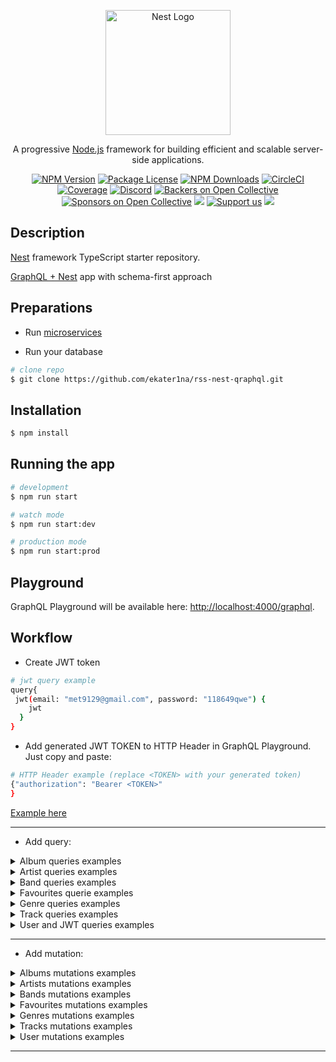 <p align="center">
  <a href="http://nestjs.com/" target="blank"><img src="https://nestjs.com/img/logo-small.svg" width="200" alt="Nest Logo" /></a>
</p>

[circleci-image]: https://img.shields.io/circleci/build/github/nestjs/nest/master?token=abc123def456
[circleci-url]: https://circleci.com/gh/nestjs/nest

  <p align="center">A progressive <a href="http://nodejs.org" target="_blank">Node.js</a> framework for building efficient and scalable server-side applications.</p>
    <p align="center">
<a href="https://www.npmjs.com/~nestjscore" target="_blank"><img src="https://img.shields.io/npm/v/@nestjs/core.svg" alt="NPM Version" /></a>
<a href="https://www.npmjs.com/~nestjscore" target="_blank"><img src="https://img.shields.io/npm/l/@nestjs/core.svg" alt="Package License" /></a>
<a href="https://www.npmjs.com/~nestjscore" target="_blank"><img src="https://img.shields.io/npm/dm/@nestjs/common.svg" alt="NPM Downloads" /></a>
<a href="https://circleci.com/gh/nestjs/nest" target="_blank"><img src="https://img.shields.io/circleci/build/github/nestjs/nest/master" alt="CircleCI" /></a>
<a href="https://coveralls.io/github/nestjs/nest?branch=master" target="_blank"><img src="https://coveralls.io/repos/github/nestjs/nest/badge.svg?branch=master#9" alt="Coverage" /></a>
<a href="https://discord.gg/G7Qnnhy" target="_blank"><img src="https://img.shields.io/badge/discord-online-brightgreen.svg" alt="Discord"/></a>
<a href="https://opencollective.com/nest#backer" target="_blank"><img src="https://opencollective.com/nest/backers/badge.svg" alt="Backers on Open Collective" /></a>
<a href="https://opencollective.com/nest#sponsor" target="_blank"><img src="https://opencollective.com/nest/sponsors/badge.svg" alt="Sponsors on Open Collective" /></a>
  <a href="https://paypal.me/kamilmysliwiec" target="_blank"><img src="https://img.shields.io/badge/Donate-PayPal-ff3f59.svg"/></a>
    <a href="https://opencollective.com/nest#sponsor"  target="_blank"><img src="https://img.shields.io/badge/Support%20us-Open%20Collective-41B883.svg" alt="Support us"></a>
  <a href="https://twitter.com/nestframework" target="_blank"><img src="https://img.shields.io/twitter/follow/nestframework.svg?style=social&label=Follow"></a>
</p>
  <!--[![Backers on Open Collective](https://opencollective.com/nest/backers/badge.svg)](https://opencollective.com/nest#backer)
  [![Sponsors on Open Collective](https://opencollective.com/nest/sponsors/badge.svg)](https://opencollective.com/nest#sponsor)-->

## Description

[Nest](https://github.com/nestjs/nest) framework TypeScript starter repository.

[GraphQL + Nest](https://docs.nestjs.com/graphql/quick-start) app with schema-first approach

## Preparations

- Run [microservices](https://github.com/rolling-scopes-school/node-graphql-service)

- Run your database

```bash
# clone repo
$ git clone https://github.com/ekater1na/rss-nest-qraphql.git
```

## Installation

```bash
$ npm install
```

## Running the app

```bash
# development
$ npm run start

# watch mode
$ npm run start:dev

# production mode
$ npm run start:prod
```

## Playground

GraphQL Playground will be available here: [http://localhost:4000/graphql](http://localhost:4000/graphql).

## Workflow

- Create JWT token

```bash
# jwt query example
query{
 jwt(email: "met9129@gmail.com", password: "118649qwe") {
    jwt
  }
}
```

- Add generated JWT TOKEN to HTTP Header in GraphQL Playground. Just copy and paste:

```bash
# HTTP Header example (replace <TOKEN> with your generated token)
{"authorization": "Bearer <TOKEN>"
}
```

[Example here](https://ibb.co/kXGwn2L)

---

- Add query:

<details>
 <summary>Album queries examples</summary>

```bash
# albums query example
query {
  albums (limit: 10, offset: 0){
    name
    released
    artists {
      firstName
      secondName
    }
    bands {
      name
      genres {
        name
      }
    }
    genres {
      name
      country
    }    
    image
  }
}
```

```bash
# artist query example (replace <ID> with your id, f.e. 62caa13e07f87f02470888b4)
query {
  album (id: "<ID>"){
    name
    released
    artists {
      firstName
      secondName
    }
    bands {
      name
      genres {
        name
      }
    }
    genres {
      name
      country
    }    
    image
  }
}
```

</details>

<details>
 <summary>Artist queries examples</summary>

```bash
# artists query example
query{
  artists (limit: 10, offset: 0){
    firstName
    secondName
    middleName
    birthDate
    birthPlace
    country
    bands {
      name
      origin
    }
    instruments
  }
}
```

```bash
# artist query example (replace <ID> with your id, f.e. 62caa13e07f87f02470888b4)
query{
  artist(id: "<ID>") {
    firstName
    secondName
    middleName
    birthDate
    birthPlace
    country
    bands {
      name
      origin
    }
    instruments
  }
}
```

</details>

<details>
 <summary>Band queries examples</summary>

```bash
# bands query example
query{
  bands(limit: 10, offset: 0) {
    id
    name
    origin
    website
    genres {
      name
      country
      description
    }
  }
}
```

```bash
# band query example (replace <ID> with your id, f.e. 62caa13e07f87f02470888b4)
query{
  band(id: "<ID>") {
    name
    origin
    website
    genres {
      name
      country
      description
    }
  }
}
```

</details>

<details>
 <summary>Favourites querie examples</summary>

```bash
# genres query example
query {
  favourites {
    bands {
      name
    }
    artists {
      firstName
      secondName
      country
    }
    genres {
      name
      country
    }   
  }
}
```

</details>

<details>
 <summary>Genre queries examples</summary>

```bash
# genres query example
query {
  genres (limit: 10, offset: 0) {
    name
    description
    country
    year
  }
}
```

```bash
# genre query example (replace <ID> with your id, f.e. 62caa13e07f87f02470888b4)
query {
  genre (id: "<ID>") {
    name
    description
    country
    year
  }
}
```

</details>

<details>
 <summary>Track queries examples</summary>

```bash
# tracks query example
query {
 tracks (limit: 10, offset: 0){
  title
  album {
    name
  }
  artists {
    firstName
    secondName
  }
  bands {
    name
  }
  duration
  released
  genres {
    name
  }
 }
}
```

```bash
# track query example (replace <ID> with your id, f.e. 62caa13e07f87f02470888b4)
query {
 track (id:"<ID>") {
  title
  album {
    name
  }
  artists {
    firstName
    secondName
  }
  bands {
    name
  }
  duration
  released
  genres {
    name
  }
 }
}
```

</details>

<details>
 <summary>User and JWT queries examples</summary>

```bash
# user query example (replace <ID> with your id, f.e. 62caa13e07f87f02470888b4)
query{
  user(id: "<ID>") {
    email
    firstName
    secondName
    password
  }
}
```

```bash
# jwt query example (replace <email> with your id, f.e. user@gmail.com, <password> with your id, f.e. Password123)
query{
 jwt(email: "<email>", password: "<password>") {
    jwt
  }
}
```

</details>

---

- Add mutation:

<details>
 <summary>Albums mutations examples</summary>

```bash
# createAlbum mutation example
mutation {
 createAlbum(createAlbumInput: { name: "Awesome album", released: 2022 }) {
  name
  released
  artists {
    firstName
  }
  bands {
    name
  }
  genres {
    name
    country
  }
  image
 }
}
```

```bash
# updateAlbum mutation example (replace <ID> with your id, f.e. 62caa13e07f87f02470888b4)
mutation {
 updateAlbum(updateAlbumInput: { id: "<ID>", name: "Awesome album", released: 2022 }) {
  name
  released
  artists {
    firstName
  }
  bands {
    name
  }
  genres {
    name
    country
  }
  image
 }
}
```

```bash
# deleteAlbum mutation example (replace <ID> with your id, f.e. 62caa13e07f87f02470888b4)
mutation {
 deleteAlbum(id: "62cac076db499a6a997e6404") {
  name
 }
}
```

</details>

<details>
<summary>Artists mutations examples</summary>

```bash
# createArtist mutation example
mutation{
  createArtist(createArtistInput: {firstName: "Bruno", secondName:"Mars", country: "Honolulu, Hawaii, U.S."}) {
    firstName
    secondName
    middleName
    birthDate
    birthPlace
    country
    bands {
      name
      origin
    }
    instruments
  }
}
```

```bash
# updateArtist mutation example (replace <ID> with your id, f.e. 62caa13e07f87f02470888b4)
mutation{
  updateArtist(updateArtistInput: {id: "<ID>", country: "USA" , birthPlace: "Honolulu, Hawaii, U.S.", birthDate: "10/08/1985"}) {
    firstName
    secondName
    middleName
    birthDate
    birthPlace
    country
    bands {
      name
      origin
    }
    instruments
  }
}
```

```bash
# deleteArtist mutation example (replace <ID> with your id, f.e. 62caa13e07f87f02470888b4)
mutation{
  deleteArtist(id: "<ID>") {
    firstName
    secondName
  }
}
```

</details>

<details>
 <summary>Bands mutations examples</summary>

```bash
# createBand mutation example
mutation {
 createBand(createBandInput: {
  name: "Thirty Seconds to Mars",
  members: { instrument: "Guitar"}
}) {
  name
  origin
  website
  members {
    instrument
  }
 }
}
```

```bash
# updateBand mutation example (replace <ID> with your id, f.e. 62caa13e07f87f02470888b4)
mutation {
 updateBand(updateBandInput: {
  id: "<ID>",
  name: "Maroon 5",
  website: "maroon5.com"
}) {
  name
  origin
  website
 }
}
```

```bash
# deleteBand mutation example (replace <ID> with your id, f.e. 62caa13e07f87f02470888b4)
mutation {
 deleteBand(
  id: "<ID>",
  ) {
  name
 }
}
```

</details>

<details>
 <summary>Favourites mutations examples</summary>

```bash
# addTrackToFavourites mutation example (replace <ID> with your id, f.e. 62caa13e07f87f02470888b4)
mutation {
  addTrackToFavourites(id: "<ID>") {
    tracks {
      title
    }
  }
}
```

```bash
# addBandToFavourites mutation example (replace <ID> with your id, f.e. 62caa13e07f87f02470888b4)
mutation {
  addBandToFavourites(id: "<ID") {
   bands {
   name
   website
   }
  }
}
```

```bash
# addArtistToFavourites mutation example (replace <ID> with your id, f.e. 62caa13e07f87f02470888b4)
mutation {
  addArtistToFavourites(id: "<ID>") {
    artists {
      firstName
      secondName
      country
    }
  }
}
```

```bash
# addGenreToFavourites mutation example (replace <ID> with your id, f.e. 62caa13e07f87f02470888b4)
mutation {
  addGenreToFavourites(id: "<ID>") {
    genres {
      name
      country
      description
    }
  }
}
```

</details>

<details>
 <summary>Genres mutations examples</summary>

```bash
# createGenre mutation example
mutation {
 createGenre(createGenreInput: {
  name: "Soul",
  year: 1950}) {
  name
  description
  year
  country
 }
}
```

```bash
# updateGenre mutation example (replace <ID> with your id, f.e. 62caa13e07f87f02470888b4)
mutation{
 updateGenre(updateGenreInput: {
  id: "<ID>",
  name: "Updated genre"
}) {
  name
  description
  year
  country
 }
}
```

```bash
# deleteGenre mutation example (replace <ID> with your id, f.e. 62caa13e07f87f02470888b4)
mutation{
  deleteGenre(id: "<ID>") {
    name
  }
}
```

</details>

<details>
 <summary>Tracks mutations examples</summary>

```bash
# createTrack mutation example (replace <ID> with your id, f.e. 62caa13e07f87f02470888b4)
mutation {
  createTrack(createTrackInput: {
    title: "The Show Must Go On"
    artistsIds: "<artist ID>"
    bandsIds: "<band ID>"
    duration: 267
    released: 1991
    genresIds: "<genre ID>"

  }) {
    title
    artists {
      firstName
      secondName
    }
    bands {
      name
      website
    }
    duration
    released
  }
}
```

```bash
# updateTrack mutation example (replace <ID> with your id, f.e. 62caa13e07f87f02470888b4)
mutation {
 updateTrack(updateTrackInput: {
  id: "<ID>"
  title: "I love you baby"
}) {
  title
  duration
}
}
```

```bash
# deleteTrack mutation example (replace <ID> with your id, f.e. 62caa13e07f87f02470888b4)
mutation {
 deleteTrack(
  id: "62caa83f3685c31a02bc8030"
  ) {
  title
 }
}
```

</details>

<details>
 <summary>User mutations examples</summary>

```bash
# registerUser mutation example
mutation {
  registerUser(registerUserInput: {
    firstName: "Elon"
    lastName: "Musk"
    email: "example@gmail.com"
    password: "Password123"
  }){
   firstName
   secondName
   password
   email
  }
}
```

</details>

---
